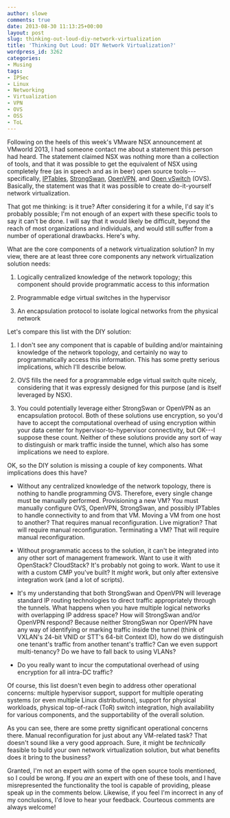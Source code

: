 ```yaml
---
author: slowe
comments: true
date: 2013-08-30 11:13:25+00:00
layout: post
slug: thinking-out-loud-diy-network-virtualization
title: 'Thinking Out Loud: DIY Network Virtualization?'
wordpress_id: 3262
categories:
- Musing
tags:
- IPSec
- Linux
- Networking
- Virtualization
- VPN
- OVS
- OSS
- ToL
---
```


Following on the heels of this week's VMware NSX announcement at VMworld 2013, I had someone contact me about a statement this person had heard. The statement claimed NSX was nothing more than a collection of tools, and that it was possible to get the equivalent of NSX using completely free (as in speech and as in beer) open source tools---specifically, [IPTables](http://www.netfilter.org), [StrongSwan](https://www.strongswan.org), [OpenVPN](http://openvpn.net/index.php/open-source.html), and [Open vSwitch](http://openvswitch.org) (OVS). Basically, the statement was that it was possible to create do-it-yourself network virtualization.

That got me thinking: is it true? After considering it for a while, I'd say it's probably possible; I'm not enough of an expert with these specific tools to say it can't be done. I will say that it would likely be difficult, beyond the reach of most organizations and individuals, and would still suffer from a number of operational drawbacks. Here's why.

What are the core components of a network virtualization solution? In my view, there are at least three core components any network virtualization solution needs:

1. Logically centralized knowledge of the network topology; this component should provide programmatic access to this information

2. Programmable edge virtual switches in the hypervisor

3. An encapsulation protocol to isolate logical networks from the physical network

Let's compare this list with the DIY solution:

1. I don't see any component that is capable of building and/or maintaining knowledge of the network topology, and certainly no way to programmatically access this information. This has some pretty serious implications, which I'll describe below.

2. OVS fills the need for a programmable edge virtual switch quite nicely, considering that it was expressly designed for this purpose (and is itself leveraged by NSX).

3. You could potentially leverage either StrongSwan or OpenVPN as an encapsulation protocol. Both of these solutions use encryption, so you'd have to accept the computational overhead of using encryption within your data center for hypervisor-to-hypervisor connectivity, but OK---I suppose these count. Neither of these solutions provide any sort of way to distinguish or mark traffic inside the tunnel, which also has some implications we need to explore.

OK, so the DIY solution is missing a couple of key components. What implications does this have?

* Without any centralized knowledge of the network topology, there is nothing to handle programming OVS. Therefore, every single change must be manually performed. Provisioning a new VM? You must manually configure OVS, OpenVPN, StrongSwan, and possibly IPTables to handle connectivity to and from that VM. Moving a VM from one host to another? That requires manual reconfiguration. Live migration? That will require manual reconfiguration. Terminating a VM? That will require manual reconfiguration.

* Without programmatic access to the solution, it can't be integrated into any other sort of management framework. Want to use it with OpenStack? CloudStack? It's probably not going to work. Want to use it with a custom CMP you've built? It _might_ work, but only after extensive integration work (and a lot of scripts).

* It's my understanding that both StrongSwan and OpenVPN will leverage standard IP routing technologies to direct traffic appropriately through the tunnels. What happens when you have multiple logical networks with overlapping IP address space? How will StrongSwan and/or OpenVPN respond? Because neither StrongSwan nor OpenVPN have any way of identifying or marking traffic inside the tunnel (think of VXLAN's 24-bit VNID or STT's 64-bit Context ID), how do we distinguish one tenant's traffic from another tenant's traffic? Can we even support multi-tenancy? Do we have to fall back to using VLANs?

* Do you really want to incur the computational overhead of using encryption for all intra-DC traffic?

Of course, this list doesn't even begin to address other operational concerns: multiple hypervisor support, support for multiple operating systems (or even multiple Linux distributions), support for physical workloads, physical top-of-rack (ToR) switch integration, high availability for various components, and the supportability of the overall solution.

As you can see, there are some pretty significant operational concerns there. Manual reconfiguration for just about any VM-related task? That doesn't sound like a very good approach. Sure, it might be _technically_ feasible to build your own network virtualization solution, but what benefits does it bring to the business?

Granted, I'm not an expert with some of the open source tools mentioned, so I could be wrong. If you _are_ an expert with one of these tools, and I have misrepresented the functionality the tool is capable of providing, please speak up in the comments below. Likewise, if you feel I'm incorrect in any of my conclusions, I'd love to hear your feedback. Courteous comments are always welcome!
